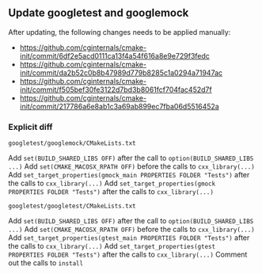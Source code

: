 ## Update googletest and googlemock

After updating, the following changes needs to be applied manually:

* https://github.com/cginternals/cmake-init/commit/6df2e5acd0111ca13f4a54f616a8e9e729f3fedc
* https://github.com/cginternals/cmake-init/commit/da2b52c0b8b47989d779b8285c1a0294a71947ac
* https://github.com/cginternals/cmake-init/commit/f505bef30fe3122d7bd3b8061fcf704fac452d7f
* https://github.com/cginternals/cmake-init/commit/217786a6e8ab1c3a69ab899ec7fba06d5516452a

### Explicit diff

`googletest/googlemock/CMakeLists.txt`

Add `set(BUILD_SHARED_LIBS OFF)` after the call to `option(BUILD_SHARED_LIBS ...)`
Add `set(CMAKE_MACOSX_RPATH OFF)` before the calls to `cxx_library(...)`
Add `set_target_properties(gmock_main PROPERTIES FOLDER "Tests")` after the calls to `cxx_library(...)`
Add `set_target_properties(gmock      PROPERTIES FOLDER "Tests")` after the calls to `cxx_library(...)`

`googletest/googletest/CMakeLists.txt`

Add `set(BUILD_SHARED_LIBS OFF)` after the call to `option(BUILD_SHARED_LIBS ...)`
Add `set(CMAKE_MACOSX_RPATH OFF)` before the calls to `cxx_library(...)`
Add `set_target_properties(gtest_main PROPERTIES FOLDER "Tests")` after the calls to `cxx_library(...)`
Add `set_target_properties(gtest      PROPERTIES FOLDER "Tests")` after the calls to `cxx_library(...)`
Comment out the calls to `install`
